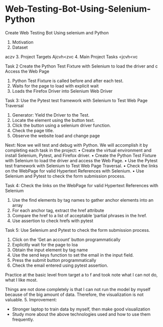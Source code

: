 # Web-Testing-Bot-Using-Selenium-Python
Create Web Testing Bot Using selenium and Python

1.	Motivation
2.	Dataset

aczv
3.	Project Targets
Ajcvh<zvc
4.	Main Project Tasks
<jcvh<vc

Task 2 Create the Python Test Fixture with Selenium to load the driver and c
Access the Web Page

1.	Python Test Fixture is called before and after each test.
2.	Waits for the page to load with explicit wait
3.	Loads the Firefox Driver into Selenium Web Driver

Task 3: Use the Pytest test framework with Selenium to Test Web Page Traversal
1.	Generator: Yield the Driver to the Test.
2.	Locate the element using the button text.
3.	Click the button using a selenium driver function.
4.	Check the page title.
5.	Observe the website load and change page


Next:
Now we will test and debug with Python. We will accomplish it by completing each task in the project:
•	Create the virtual environment and install Selenium, Pytest, and Firefox driver.
•	Create the Python Test Fixture with Selenium to load the driver and access the Web Page. 
•	Use the Pytest test framework with Selenium to Test Web Page Traversal. 
•	Check the links on the WebPage for valid Hypertext References with Selenium.
•	Use Selenium and Pytest to check the form submission process.



Task 4: Check the links on the WebPage for valid Hypertext References with Selenium
1.	Use the find elements by tag names to gather anchor elements into an array
2.	For each anchor tag, extract the href attribute
3.	Compare the href to a list of acceptable ‘partial phrases in the href.
4.	Use assertion to check hrefs with pytest


Task 5: Use Selenium and Pytest to check the form submission process.
1.	Click on the ‘Get an account’ button programmatically
2.	Explicitly wait for the page to loa
3.	Obtain the input element by tag name
4.	Use the send keys function to set the email in the input field.
5.	Press the submit button programmatically
6.	Check the email entered using pytest assertion.


Practice at the basic level from target a to f and took note what I can not do, what I like most.

Things are not done completely is that I can not run the model by myself because of the big amount of data. Therefore, the visualization is not valuable.
5.	Improvement:

- Stronger laptop to train data by myself, then make good visualization
- Study more about the above technologies used and how to use them frequently.



